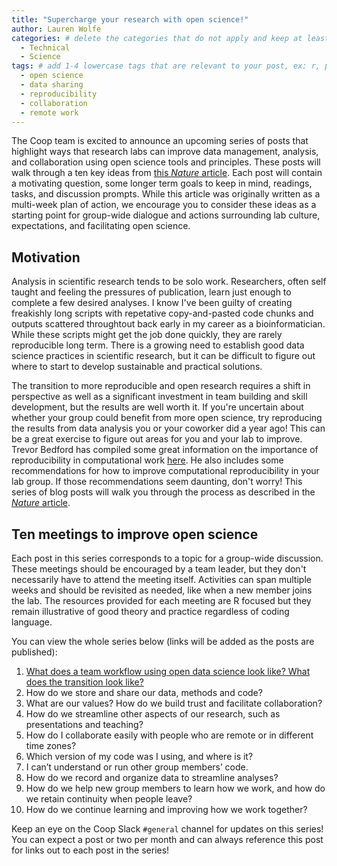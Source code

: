```yaml
---
title: "Supercharge your research with open science!" 
author: Lauren Wolfe
categories: # delete the categories that do not apply and keep at least one
  - Technical
  - Science
tags: # add 1-4 lowercase tags that are relevant to your post, ex: r, python, genomics, workflows
  - open science
  - data sharing
  - reproducibility
  - collaboration
  - remote work
---
```


The Coop team is excited to announce an upcoming series of posts that highlight ways that research labs can improve data management, analysis, and collaboration using open science tools and principles. These posts will walk through a ten key ideas from [this *Nature* article](https://www.nature.com/articles/d41586-019-03335-4). Each post will contain a motivating question, some longer term goals to keep in mind, readings, tasks, and discussion prompts. While this article was originally written as a multi-week plan of action, we encourage you to consider these ideas as a starting point for group-wide dialogue and actions surrounding lab culture, expectations, and facilitating open science.

## Motivation

Analysis in scientific research tends to be solo work. Researchers, often self taught and feeling the pressures of publication, learn just enough to complete a few desired analyses. I know I've been guilty of creating freakishly long scripts with repetative copy-and-pasted code chunks and outputs scattered throughtout back early in my career as a bioinformatician. While these scripts might get the job done quickly, they are rarely reproducible long term. There is a growing need to establish good data science practices in scientific research, but it can be difficult to figure out where to start to develop sustainable and practical solutions.

The transition to more reproducible and open research requires a shift in perspective as well as a significant investment in team building and skill development, but the results are well worth it. If you're uncertain about whether your group could benefit from more open science, try reproducing the results from data analysis you or your coworker did a year ago! This can be a great exercise to figure out areas for you and your lab to improve. Trevor Bedford has compiled some great information on the importance of reproducibility in computational work [here](https://fredhutchio.github.io/tfcb_2020/lectures/lecture04/#reproducible-science). He also includes some recommendations for how to improve computational reproducibility in your lab group. If those recommendations seem daunting, don't worry! This series of blog posts will walk you through the process as described in the [*Nature* article](https://www.nature.com/articles/d41586-019-03335-4).

## Ten meetings to improve open science

Each post in this series corresponds to a topic for a group-wide discussion. These meetings should be encouraged by a team leader, but they don't necessarily have to attend the meeting itself. Activities can span multiple weeks and should be revisited as needed, like when a new member joins the lab. The resources provided for each meeting are R focused but they remain illustrative of good theory and practice regardless of coding language.

You can view the whole series below (links will be added as the posts are published):
1. [What does a team workflow using open data science look like? What does the transition look like?](https://fredhutch.github.io/coop/technical/science/opensci-mtg1/)
2. How do we store and share our data, methods and code?
3. What are our values? How do we build trust and facilitate collaboration?
4. How do we streamline other aspects of our research, such as presentations and teaching?
5. How do I collaborate easily with people who are remote or in different time zones?
6. Which version of my code was I using, and where is it?
7. I can’t understand or run other group members’ code.
8. How do we record and organize data to streamline analyses?
9. How do we help new group members to learn how we work, and how do we retain continuity when people leave?
10. How do we continue learning and improving how we work together?

Keep an eye on the Coop Slack `#general` channel for updates on this series! You can expect a post or two per month and can always reference this post for links out to each post in the series!

